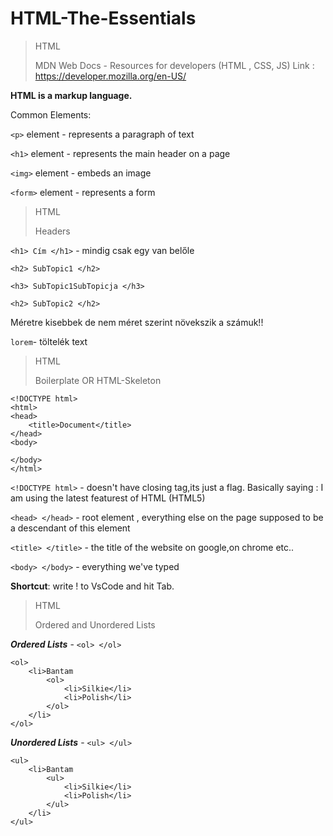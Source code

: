 # HTML-The-Essentials

>  
> HTML
> 
> MDN Web Docs - Resources for developers (HTML , CSS,  JS)
> Link : https://developer.mozilla.org/en-US/
> 
**HTML is a markup language.**

Common Elements:

```<p>``` element - represents a paragraph of text

```<h1>``` element - represents the main header on a page

```<img>``` element - embeds an image

```<form>``` element - represents a form
 

>HTML
>
> Headers
>
  
```<h1> Cím </h1>``` - mindig csak egy van belőle

```<h2> SubTopic1 </h2>```

```<h3> SubTopic1SubTopicja </h3>```

```<h2> SubTopic2 </h2>```

Méretre kisebbek de nem méret szerint növekszik a számuk!!

```lorem```- töltelék text
  

> HTML
> 
> Boilerplate OR HTML-Skeleton
>

```
<!DOCTYPE html> 
<html>
<head>
    <title>Document</title>
</head>
<body>
    
</body>
</html>
```
  
```<!DOCTYPE html>``` - doesn't have closing tag,its just a flag. Basically saying : I am using the  latest featurest of HTML (HTML5)

```<head> </head>``` - root element , everything else on the page supposed to be a descendant of this element

```<title> </title>```  - the title of the website on google,on chrome etc..

```<body> </body>``` - everything we've typed

**Shortcut**: write ! to VsCode and hit Tab.

>  
> HTML
>
> Ordered and Unordered Lists
>

***Ordered Lists*** - ```<ol> </ol>```
```
<ol>
    <li>Bantam
        <ol>
            <li>Silkie</li>
            <li>Polish</li>
        </ol>
    </li>
</ol>
```

***Unordered Lists*** - ```<ul> </ul>```


```
<ul>
    <li>Bantam
        <ul>
            <li>Silkie</li>
            <li>Polish</li>
        </ul>
    </li>
</ul>
```
